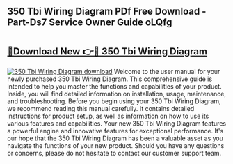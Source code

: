 ## 350 Tbi Wiring Diagram PDf Free Download - Part-Ds7 Service Owner Guide oLQfg

# <h2><a href="http://dfnef9.blite.top/?on=350+Tbi+Wiring+Diagram">🔗Download New 👉🔴 350 Tbi Wiring Diagram</a></h2>

[![350 Tbi Wiring Diagram download](https://i.imgur.com/lujVjoI.png)](http://dfnef9.blite.top/?on=350+Tbi+Wiring+Diagram)
Welcome to the user manual for your newly purchased 350 Tbi Wiring Diagram. This comprehensive guide is intended to help you master the functions and capabilities of your product. Inside, you will find detailed information on installation, usage, maintenance, and troubleshooting. Before you begin using your 350 Tbi Wiring Diagram, we recommend reading this manual carefully. It contains detailed instructions for product setup, as well as information on how to use its various features and capabilities. Your new 350 Tbi Wiring Diagram features a powerful engine and innovative features for exceptional performance. It's our hope that the 350 Tbi Wiring Diagram has been a valuable asset as you navigate the functions of your new product. Should you have any questions or concerns, please do not hesitate to contact our customer support team.
